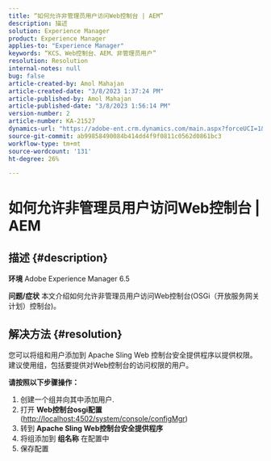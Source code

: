 ```yaml
---
title: “如何允许非管理员用户访问Web控制台 | AEM”
description: 描述
solution: Experience Manager
product: Experience Manager
applies-to: "Experience Manager"
keywords: “KCS、Web控制台、AEM、非管理员用户”
resolution: Resolution
internal-notes: null
bug: false
article-created-by: Amol Mahajan
article-created-date: "3/8/2023 1:37:24 PM"
article-published-by: Amol Mahajan
article-published-date: "3/8/2023 1:56:14 PM"
version-number: 2
article-number: KA-21527
dynamics-url: "https://adobe-ent.crm.dynamics.com/main.aspx?forceUCI=1&pagetype=entityrecord&etn=knowledgearticle&id=e16cac55-b6bd-ed11-83ff-6045bd006268"
source-git-commit: ab99858490084b414dd4f9f0811c0562d0861bc3
workflow-type: tm+mt
source-wordcount: '131'
ht-degree: 26%

---
```


# 如何允许非管理员用户访问Web控制台 | AEM

## 描述 {#description}

<b>环境</b>
Adobe Experience Manager 6.5


<b>问题/症状</b>
本文介绍如何允许非管理员用户访问Web控制台(OSGi（开放服务网关计划）控制台)。


## 解决方法 {#resolution}

您可以将组和用户添加到 Apache Sling Web 控制台安全提供程序以提供权限。
<br>
建议使用组，包括要提供对Web控制台的访问权限的用户。



<b>请按照以下步骤操作：</b>

1. 创建一个组并向其中添加用户.
2. 打开 <b>Web控制台</b><b>osgi</b><b>配置</b> ([http://localhost:4502/system/console/configMgr](http://localhost:4502/system/console/configMgr))
3. 转到 <b>Apache Sling Web控制台安全提供程序</b>
4. 将组添加到 <b>组名称</b> 在配置中
5. 保存配置

